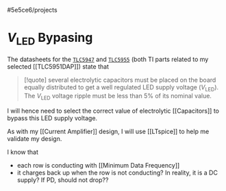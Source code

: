 #5e5ce6/projects 

# $V_\text{LED}$ Bypasing

The datasheets for the [`TLC5947`](https://www.ti.com/lit/ds/symlink/tlc5947.pdf) and [`TLC5955`](https://www.ti.com/lit/ds/symlink/tlc5955.pdf) (both TI parts related to my selected [[TLC5951DAP]]) state that
> [!quote]
> several electrolytic capacitors must be placed on the board equally distributed to get a well regulated LED supply voltage ($V_\text{LED}$). The $V_\text{LED}$ voltage ripple must be less than $5\%$ of its nominal value.

I will hence need to select the correct value of electrolytic [[Capacitors]] to bypass this LED supply voltage.

As with my [[Current Amplifier]] design, I will use [[LTspice]] to help me validate my design.

I know that
- each row is conducting with [[Minimum Data Frequency]]
- it charges back up when the row is not conducting? In reality, it is a DC supply? If PD, should not drop??
